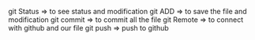 git Status => to see status and modification
git ADD => to save the file and modification
git commit => to commit all the file 
git Remote => to connect with github and our file 
git push => push to github

